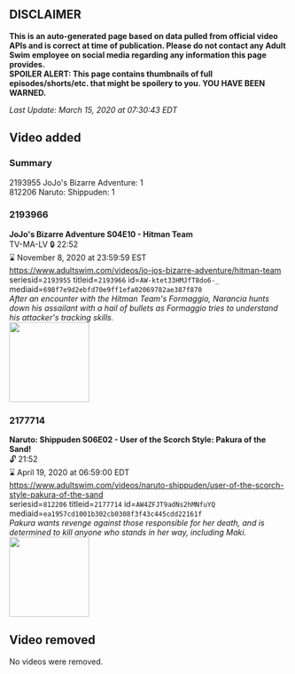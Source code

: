 ## DISCLAIMER
**This is an auto-generated page based on data pulled from official video APIs and is correct at time of publication. Please do not contact any Adult Swim employee on social media regarding any information this page provides.**  
**SPOILER ALERT: This page contains thumbnails of full episodes/shorts/etc. that might be spoilery to you. YOU HAVE BEEN WARNED.**  

_Last Update: March 15, 2020 at 07:30:43 EDT_
## Video added
### Summary
2193955 JoJo's Bizarre Adventure: 1  
812206 Naruto: Shippuden: 1  
### 2193966
**JoJo's Bizarre Adventure S04E10 - Hitman Team**  
TV-MA-LV 🔒 22:52  
⌛ November 8, 2020 at 23:59:59 EST  
https://www.adultswim.com/videos/jo-jos-bizarre-adventure/hitman-team  
seriesid=`2193955` titleid=`2193966` id=`AW-ktet33HMJfT8do6-_` mediaid=`698f7e9d2ebfd70e9ff1efa02069782ae387f870`  
_After an encounter with the Hitman Team's Formaggio, Narancia hunts down his assailant with a hail of bullets as Formaggio tries to understand his attacker's tracking skills._  
<a href="https://media.cdn.adultswim.com/uploads/20200114/thumbnails/2_201141039388-jojo_goldenwind_010.jpg"><img src="https://media.cdn.adultswim.com/uploads/20200114/thumbnails/2_201141039388-jojo_goldenwind_010.jpg" height="144px" /></a>
### 2177714
**Naruto: Shippuden S06E02 - User of the Scorch Style: Pakura of the Sand!**  
 🔓 21:52  
⌛ April 19, 2020 at 06:59:00 EDT  
https://www.adultswim.com/videos/naruto-shippuden/user-of-the-scorch-style-pakura-of-the-sand  
seriesid=`812206` titleid=`2177714` id=`AW4ZFJT9adNs2hMNfuYQ` mediaid=`ea1957cd1001b302cb0308f3f43c445cdd22161f`  
_Pakura wants revenge against those responsible for her death, and is determined to kill anyone who stands in her way, including Maki._  
<a href="https://media.cdn.adultswim.com/uploads/20191029/thumbnails/2_1910291553243-narutoshippuden_285.jpg"><img src="https://media.cdn.adultswim.com/uploads/20191029/thumbnails/2_1910291553243-narutoshippuden_285.jpg" height="144px" /></a>
## Video removed
No videos were removed.  
